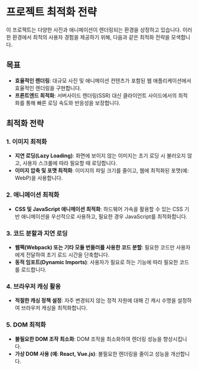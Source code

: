 # 프로젝트 최적화 전략

이 프로젝트는 다양한 사진과 애니메이션이 렌더링되는 환경을 상정하고 있습니다. 이러한 환경에서 최적의 사용자 경험을 제공하기 위해, 다음과 같은 최적화 전략을 모색합니다.

## 목표
- **효율적인 렌더링**: 대규모 사진 및 애니메이션 컨텐츠가 포함된 웹 애플리케이션에서 효율적인 렌더링을 구현합니다.
- **프론트엔드 최적화**: 서버사이드 렌더링(SSR) 대신 클라이언트 사이드에서의 최적화를 통해 빠른 로딩 속도와 반응성을 보장합니다.

## 최적화 전략

### 1. 이미지 최적화
- **지연 로딩(Lazy Loading)**: 화면에 보이지 않는 이미지는 초기 로딩 시 불러오지 않고, 사용자 스크롤에 따라 필요할 때 로딩합니다.
- **이미지 압축 및 포맷 최적화**: 이미지의 파일 크기를 줄이고, 웹에 최적화된 포맷(예: WebP)을 사용합니다.

### 2. 애니메이션 최적화
- **CSS 및 JavaScript 애니메이션 최적화**: 하드웨어 가속을 활용할 수 있는 CSS 기반 애니메이션을 우선적으로 사용하고, 필요한 경우 JavaScript를 최적화합니다.


### 3. 코드 분할과 지연 로딩
- **웹팩(Webpack) 또는 기타 모듈 번들러를 사용한 코드 분할**: 필요한 코드만 사용자에게 전달하여 초기 로드 시간을 단축합니다.
- **동적 임포트(Dynamic Imports)**: 사용자가 필요로 하는 기능에 따라 필요한 코드를 로드합니다.

### 4. 브라우저 캐싱 활용
- **적절한 캐싱 정책 설정**: 자주 변경되지 않는 정적 자원에 대해 긴 캐시 수명을 설정하여 브라우저 캐싱을 최적화합니다.

### 5. DOM 최적화
- **불필요한 DOM 조작 최소화**: DOM 조작을 최소화하여 렌더링 성능을 향상시킵니다.
- **가상 DOM 사용 (예: React, Vue.js)**: 불필요한 렌더링을 줄이고 성능을 개선합니다.
